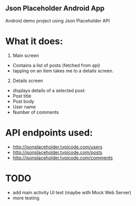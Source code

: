 ## Json Placeholder Android App

Android demo project using Json Placeholder API

# What it does:
1. Main screen 
- Contains a list of posts (fetched from api)
- tapping on an item takes me to a details screen.

2. Details screen
- displays details of a selected post:
 - Post title
 - Post body
 - User name
 - Number of comments
 
# API endpoints used:
- http://jsonplaceholder.typicode.com/users
- http://jsonplaceholder.typicode.com/posts
- http://jsonplaceholder.typicode.com/comments

# TODO
- add main activity UI test (maybe with Mock Web Server)
- more testing